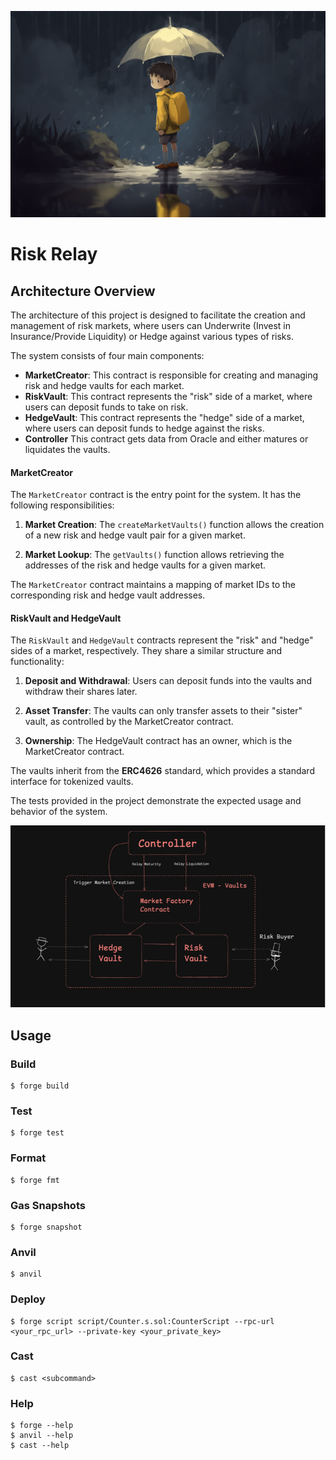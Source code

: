 ![alt text](images/cover.png)

# Risk Relay

## Architecture Overview
The architecture of this project is designed to facilitate the creation and management of risk markets, where users can Underwrite (Invest in Insurance/Provide Liquidity) or Hedge against various types of risks.

The system consists of four main components:

* **MarketCreator**: This contract is responsible for creating and managing risk and hedge vaults for each market.
* **RiskVault**: This contract represents the "risk" side of a market, where users can deposit funds to take on risk.
* **HedgeVault**: This contract represents the "hedge" side of a market, where users can deposit funds to hedge against the risks.
* **Controller** This contract gets data from Oracle and either matures or liquidates the vaults.

#### MarketCreator

The `MarketCreator` contract is the entry point for the system. It has the following responsibilities:

1. **Market Creation**: The `createMarketVaults()` function allows the creation of a new risk and hedge vault pair for a given market.

2. **Market Lookup**: The `getVaults()` function allows retrieving the addresses of the risk and hedge vaults for a given market.

The `MarketCreator` contract maintains a mapping of market IDs to the corresponding risk and hedge vault addresses.

#### RiskVault and HedgeVault

The `RiskVault` and `HedgeVault` contracts represent the "risk" and "hedge" sides of a market, respectively. They share a similar structure and functionality:

1. **Deposit and Withdrawal**: Users can deposit funds into the vaults and withdraw their shares later.

2. **Asset Transfer**: The vaults can only transfer assets to their "sister" vault, as controlled by the MarketCreator contract.

3. **Ownership**: The HedgeVault contract has an owner, which is the MarketCreator contract.

The vaults inherit from the **ERC4626** standard, which provides a standard interface for tokenized vaults.

The tests provided in the project demonstrate the expected usage and behavior of the system.


![alt text](images/vault.png)


## Usage

### Build

```shell
$ forge build
```

### Test

```shell
$ forge test
```

### Format

```shell
$ forge fmt
```

### Gas Snapshots

```shell
$ forge snapshot
```

### Anvil

```shell
$ anvil
```

### Deploy

```shell
$ forge script script/Counter.s.sol:CounterScript --rpc-url <your_rpc_url> --private-key <your_private_key>
```

### Cast

```shell
$ cast <subcommand>
```

### Help

```shell
$ forge --help
$ anvil --help
$ cast --help
```
